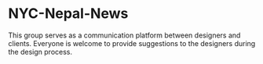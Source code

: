 # NYC-Nepal-News
This group serves as a communication platform between designers and clients. Everyone is welcome to provide suggestions to the designers during the design process.
